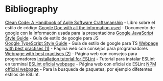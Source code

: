 # Bibliography

[Clean Code: A Handbook of Agile Software Craftsmanship](https://learning-oreilly-com.accedys2.bbtk.ull.es/library/view/clean-code-a/9780136083238/) - Libro sobre el estilo de código
[Google Doc with all the information used](https://docs.google.com/document/d/15M1RXxpFkcKLh3MOYhORy04CUkn4y4rBB_j-9K03xMM/edit?usp=sharing) - Documento de google con la informacón usada para la presentacións
[Google JavaScript Style Guide](https://google.github.io/styleguide/jsguide.html) - Guía de estilo de google para JS  
[Google TypeScript Style Guide](https://google.github.io/styleguide/tsguide.html) - Guía de estilo de google para TS 
[Webpage with best practises (1)](https://www.w3.org/wiki/JavaScript_best_practices) - Página web con consejos para programadores
[Webpage with best practises (2)](https://deepsource.io/blog/javascript-code-quality-best-practices/) - Página web con consejos para programadores
[Installation tutorial for ESLint](https://lenguajejs.com/javascript/calidad-de-codigo/eslint/) - Tutorial para instalar ESLint en terminal 
[ESLint oficial webpage](https://eslint.org/) - Página web con oficial de ESLint
[NPM official webpage](https://www.npmjs.com/) - Para la busqueda de paquetes, por ejemplo difetentes estilos de ESLint.
